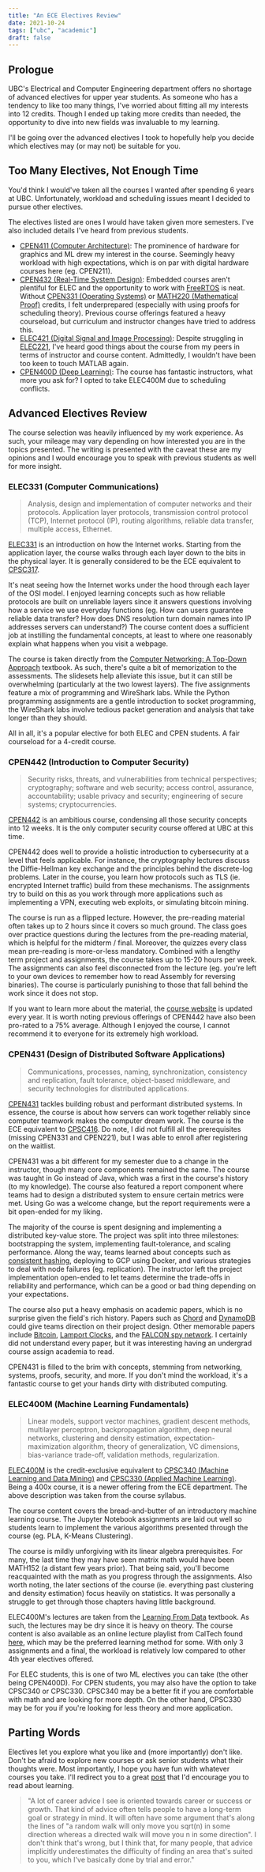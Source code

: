 ```yaml
---
title: "An ECE Electives Review"
date: 2021-10-24
tags: ["ubc", "academic"]
draft: false
---
```


## Prologue

UBC's Electrical and Computer Engineering department offers no shortage of advanced electives for upper year students. As someone who has a tendency to like too many things, I've worried about fitting all my interests into 12 credits. Though I ended up taking more credits than needed, the opportunity to dive into new fields was invaluable to my learning.

I'll be going over the advanced electives I took to hopefully help you decide which electives may (or may not) be suitable for you.

## Too Many Electives, Not Enough Time

You'd think I would've taken all the courses I wanted after spending 6 years at UBC. Unfortunately, workload and scheduling issues meant I decided to pursue other electives.

The electives listed are ones I would have taken given more semesters. I've also included details I've heard from previous students.

-   [CPEN411 (Computer Architecture)](https://ece.ubc.ca/courses/cpen-411/): The prominence of hardware for graphics and ML drew my interest in the course. Seemingly heavy workload with high expectations, which is on par with digital hardware courses here (eg. CPEN211).
-   [CPEN432 (Real-Time System Design)](https://ece.ubc.ca/courses/cpen-432/): Embedded courses aren't plentiful for ELEC and the opportunity to work with [FreeRTOS](https://www.freertos.org/) is neat. Without [CPEN331 (Operating Systems)](https://ece.ubc.ca/courses/cpen-331/) or [MATH220 (Mathematical Proof)](https://courses.students.ubc.ca/cs/courseschedule?pname=subjarea&tname=subj-course&dept=MATH&course=220) credits, I felt underprepared (especially with using proofs for scheduling theory). Previous course offerings featured a heavy courseload, but curriculum and instructor changes have tried to address this.
-   [ELEC421 (Digital Signal and Image Processing)](https://ece.ubc.ca/courses/elec-421/): Despite struggling in [ELEC221](https://ece.ubc.ca/courses/elec-221/), I've heard good things about the course from my peers in terms of instructor and course content. Admittedly, I wouldn't have been too keen to touch MATLAB again.
-   [CPEN400D (Deep Learning)](https://courses.students.ubc.ca/cs/courseschedule?pname=subjarea&tname=subj-course&dept=CPEN&course=400D): The course has fantastic instructors, what more you ask for? I opted to take ELEC400M due to scheduling conflicts.

## Advanced Electives Review

The course selection was heavily influenced by my work experience. As such, your mileage may vary depending on how interested you are in the topics presented. The writing is presented with the caveat these are my opinions and I would encourage you to speak with previous students as well for more insight.

### ELEC331 (Computer Communications)

> Analysis, design and implementation of computer networks and their protocols. Application layer protocols, transmission control protocol (TCP), Internet protocol (IP), routing algorithms, reliable data transfer, multiple access, Ethernet.

[ELEC331](https://ece.ubc.ca/courses/elec-331/) is an introduction on how the Internet works. Starting from the application layer, the course walks through each layer down to the bits in the physical layer. It is generally considered to be the ECE equivalent to [CPSC317](https://courses.students.ubc.ca/cs/courseschedule?pname=subjarea&tname=subj-course&dept=CPSC&course=317).

It's neat seeing how the Internet works under the hood through each layer of the OSI model. I enjoyed learning concepts such as how reliable protocols are built on unreliable layers since it answers questions involving how a service we use everyday functions (eg. How can users guarantee reliable data transfer? How does DNS resolution turn domain names into IP addresses servers can understand?) The course content does a sufficient job at instilling the fundamental concepts, at least to where one reasonably explain what happens when you visit a webpage.

The course is taken directly from the [Computer Networking: A Top-Down Approach](https://gaia.cs.umass.edu/kurose_ross/eighth.php) textbook. As such, there's quite a bit of memorization to the assessments. The slidesets help alleviate this issue, but it can still be overwhelming (particularly at the two lowest layers). The five assignments feature a mix of programming and WireShark labs. While the Python programming assignments are a gentle introduction to socket programming, the WireShark labs involve tedious packet generation and analysis that take longer than they should.

All in all, it's a popular elective for both ELEC and CPEN students. A fair courseload for a 4-credit course.

### CPEN442 (Introduction to Computer Security)

> Security risks, threats, and vulnerabilities from technical perspectives; cryptography; software and web security; access control, assurance, accountability; usable privacy and security; engineering of secure systems; cryptocurrencies.

[CPEN442](https://ece.ubc.ca/courses/cpen-442/) is an ambitious course, condensing all those security concepts into 12 weeks. It is the only computer security course offered at UBC at this time.

CPEN442 does well to provide a holistic introduction to cybersecurity at a level that feels applicable. For instance, the cryptography lectures discuss the Diffie-Hellman key exchange and the principles behind the discrete-log problems. Later in the course, you learn how protocols such as TLS (ie. encrypted Internet traffic) build from these mechanisms. The assignments try to build on this as you work through more applications such as implementing a VPN, executing web exploits, or simulating bitcoin mining.

The course is run as a flipped lecture. However, the pre-reading material often takes up to 2 hours since it covers so much ground. The class goes over practice questions during the lectures from the pre-reading material, which is helpful for the midterm / final. Moreover, the quizzes every class mean pre-reading is more-or-less mandatory. Combined with a lengthy term project and assignments, the course takes up to 15-20 hours per week. The assignments can also feel disconnected from the lecture (eg. you're left to your own devices to remember how to read Assembly for reversing binaries). The course is particularly punishing to those that fall behind the work since it does not stop.

If you want to learn more about the material, the [course website](https://blogs.ubc.ca/cpen442/) is updated every year. It is worth noting previous offerings of CPEN442 have also been pro-rated to a 75% average. Although I enjoyed the course, I cannot recommend it to everyone for its extremely high workload.

### CPEN431 (Design of Distributed Software Applications)

> Communications, processes, naming, synchronization, consistency and replication, fault tolerance, object-based middleware, and security technologies for distributed applications.

[CPEN431](https://ece.ubc.ca/courses/cpen-431/) tackles building robust and performant distributed systems. In essence, the course is about how servers can work together reliably since computer teamwork makes the computer dream work. The course is the ECE equivalent to [CPSC416](https://courses.students.ubc.ca/cs/courseschedule?pname=subjarea&tname=subj-course&dept=CPSC&course=416). Do note, I did not fulfill all the prerequisites (missing CPEN331 and CPEN221), but I was able to enroll after registering on the waitlist.

CPEN431 was a bit different for my semester due to a change in the instructor, though many core components remained the same. The course was taught in Go instead of Java, which was a first in the course's history (to my knowledge). The course also featured a report component where teams had to design a distributed system to ensure certain metrics were met. Using Go was a welcome change, but the report requirements were a bit open-ended for my liking.

The majority of the course is spent designing and implementing a distributed key-value store. The project was split into three milestones: bootstrapping the system, implementing fault-tolerance, and scaling performance. Along the way, teams learned about concepts such as [consistent hashing](https://en.wikipedia.org/wiki/Consistent_hashing), deploying to GCP using Docker, and various strategies to deal with node failures (eg. replication). The instructor left the project implementation open-ended to let teams determine the trade-offs in reliability and performance, which can be a good or bad thing depending on your expectations.

The course also put a heavy emphasis on academic papers, which is no surprise given the field's rich history. Papers such as [Chord](https://pdos.csail.mit.edu/papers/chord:sigcomm01/chord_sigcomm.pdf) and [DynamoDB](https://www.allthingsdistributed.com/files/amazon-dynamo-sosp2007.pdf) could give teams direction on their project design. Other memorable papers include [Bitcoin](https://bitcoin.org/bitcoin.pdf), [Lamport Clocks](https://lamport.azurewebsites.net/pubs/time-clocks.pdf), and the [FALCON spy network](https://cs.nyu.edu/~mwalfish/papers/falcon-sosp11.pdf). I certainly did not understand every paper, but it was interesting having an undergrad course assign academia to read.

CPEN431 is filled to the brim with concepts, stemming from networking, systems, proofs, security, and more. If you don't mind the workload, it's a fantastic course to get your hands dirty with distributed computing.

### ELEC400M (Machine Learning Fundamentals)

> Linear models, support vector machines, gradient descent methods, multilayer perceptron, backpropagation algorithm, deep neural networks, clustering and density estimation, expectation-maximization algorithm, theory of generalization, VC dimensions, bias-variance trade-off, validation methods, regularization.

[ELEC400M](https://courses.students.ubc.ca/cs/courseschedule?pname=subjarea&tname=subj-course&dept=ELEC&course=400M) is the credit-exclusive equivalent to [CPSC340 (Machine Learning and Data Mining)](https://ubc-cs.github.io/cpsc340/) and [CPSC330 (Applied Machine Learning)](https://courses.students.ubc.ca/cs/courseschedule?pname=subjarea&tname=subj-course&dept=CPSC&course=330). Being a 400x course, it is a newer offering from the ECE department. The above description was taken from the course syllabus.

The course content covers the bread-and-butter of an introductory machine learning course. The Jupyter Notebook assignments are laid out well so students learn to implement the various algorithms presented through the course (eg. PLA, K-Means Clustering).

The course is mildly unforgiving with its linear algebra prerequisites. For many, the last time they may have seen matrix math would have been MATH152 (a distant few years prior). That being said, you'll become reacquainted with the math as you progress through the assignments. Also worth noting, the later sections of the course (ie. everything past clustering and density estimation) focus heavily on statistics. It was personally a struggle to get through those chapters having little background.

ELEC400M's lectures are taken from the [Learning From Data](http://amlbook.com/) textbook. As such, the lectures may be dry since it is heavy on theory. The course content is also available as an online lecture playlist from CalTech found [here](https://www.youtube.com/watch?v=mbyG85GZ0PI&list=PLnIDYuXHkit4LcWjDe0EwlE57WiGlBs08), which may be the preferred learning method for some. With only 3 assignments and a final, the workload is relatively low compared to other 4th year electives offered.

For ELEC students, this is one of two ML electives you can take (the other being CPEN400D). For CPEN students, you may also have the option to take CPSC340 or CPSC330. CPSC340 may be a better fit if you are comfortable with math and are looking for more depth. On the other hand, CPSC330 may be for you if you're looking for less theory and more application.

## Parting Words

Electives let you explore what you like and (more importantly) don't like. Don't be afraid to explore new courses or ask senior students what their thoughts were. Most importantly, I hope you have fun with whatever courses you take. I'll redirect you to a great [post](https://danluu.com/learn-what/) that I'd encourage you to read about learning.

> "A lot of career advice I see is oriented towards career or success or growth. That kind of advice often tells people to have a long-term goal or strategy in mind. It will often have some argument that's along the lines of "a random walk will only move you sqrt(n) in some direction whereas a directed walk will move you n in some direction". I don't think that's wrong, but I think that, for many people, that advice implicitly underestimates the difficulty of finding an area that's suited to you, which I've basically done by trial and error."
